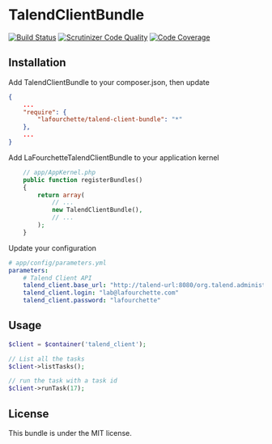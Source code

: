 TalendClientBundle
==============================
[![Build Status](https://travis-ci.org/lafourchette/TalendClientBundle.svg?branch=master)](https://travis-ci.org/lafourchette/TalendClientBundle) [![Scrutinizer Code Quality](https://scrutinizer-ci.com/g/lafourchette/TalendClientBundle/badges/quality-score.png?b=master)](https://scrutinizer-ci.com/g/lafourchette/TalendClientBundle/?branch=master) [![Code Coverage](https://scrutinizer-ci.com/g/lafourchette/TalendClientBundle/badges/coverage.png?b=master)](https://scrutinizer-ci.com/g/lafourchette/TalendClientBundle/?branch=master)

## Installation
Add TalendClientBundle to your composer.json, then update

```json
{
    ...
    "require": {
        "lafourchette/talend-client-bundle": "*"
    },
    ...
}
```
Add LaFourchetteTalendClientBundle to your application kernel

```php
    // app/AppKernel.php
    public function registerBundles()
    {
        return array(
            // ...
            new TalendClientBundle(),
            // ...
        );
    }
```

Update your configuration

```yml
# app/config/parameters.yml
parameters:
    # Talend Client API
    talend_client.base_url: "http://talend-url:8080/org.talend.administrator/metaServlet"
    talend_client.login: "lab@lafourchette.com"
    talend_client.password: "lafourchette"
```

## Usage

```php
$client = $container('talend_client');

// List all the tasks
$client->listTasks();

// run the task with a task id
$client->runTask(17);
```

## License

This bundle is under the MIT license.
